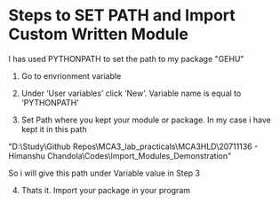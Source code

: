 # Steps to SET PATH and Import Custom Written Module

I has used PYTHONPATH to set the path to my package "GEHU"



1. Go to envrionment variable


2. Under ‘User variables’ click ‘New’. Variable name is equal to ‘PYTHONPATH’


3. Set Path where you kept your module or package. In my case i have kept it in this path

"D:\Study\Github Repos\MCA3_lab_practicals\MCA3HLD\20711136 -  Himanshu Chandola\Codes\Import_Modules_Demonstration"

So i will give this path under Variable value in Step 3


4. Thats it. Import your package in your program

